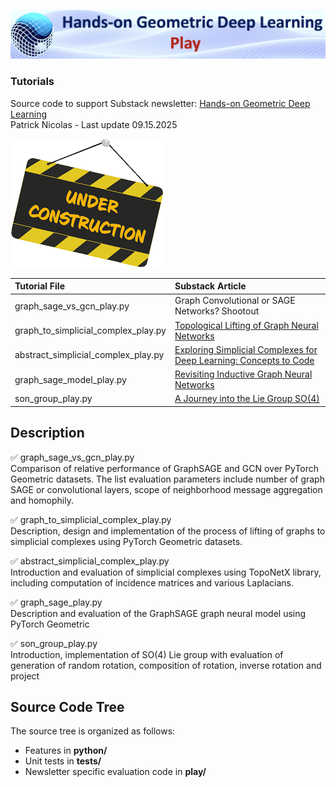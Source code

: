 ![Banner](../images/GitHub_Banner_Play.png)
### Tutorials

Source code to support Substack newsletter: [Hands-on Geometric Deep Learning](https://patricknicolas.substack.com)     
Patrick Nicolas - Last update 09.15.2025    

![Under](../images/Under_construction.png)


| Tutorial File                       | Substack Article                                                                                                                               |
|:------------------------------------|:-----------------------------------------------------------------------------------------------------------------------------------------------|
| graph_sage_vs_gcn_play.py           | Graph Convolutional or SAGE Networks? Shootout                                                                                                 | 
| graph_to_simplicial_complex_play.py | [Topological Lifting of Graph Neural Networks](https://patricknicolas.substack.com/p/topological-lifting-of-graph-neural)                      |
| abstract_simplicial_complex_play.py | [Exploring Simplicial Complexes for Deep Learning: Concepts to Code](https://patricknicolas.substack.com/p/exploring-simplicial-complexes-for) |
| graph_sage_model_play.py            | [Revisiting Inductive Graph Neural Networks](https://patricknicolas.substack.com/p/revisiting-inductive-graph-neural)                          |     
| son_group_play.py | [A Journey into the Lie Group SO(4)](https://patricknicolas.substack.com/p/a-journey-into-the-lie-group-so4)                                                                     |    

## Description   
✅ graph_sage_vs_gcn_play.py     
Comparison of relative performance of GraphSAGE and GCN over PyTorch Geometric datasets. The list evaluation parameters include number of graph SAGE or convolutional layers, scope of neighborhood message aggregation and homophily.   
    
✅ graph_to_simplicial_complex_play.py     
Description, design and implementation of the process of lifting of graphs to simplicial complexes using PyTorch Geometric datasets.    
   
✅ abstract_simplicial_complex_play.py    
Introduction and evaluation of simplicial complexes using TopoNetX library, including computation of incidence matrices and various Laplacians.

✅ graph_sage_play.py      
Description and evaluation of the GraphSAGE graph neural model using PyTorch Geometric     

✅ son_group_play.py      
Introduction, implementation of SO(4) Lie group with evaluation of generation of random rotation, composition of rotation, inverse rotation and project

## Source Code Tree
The source tree is organized as follows: 
- Features in __python/__ 
- Unit tests in __tests/__ 
- Newsletter specific evaluation code in __play/__



